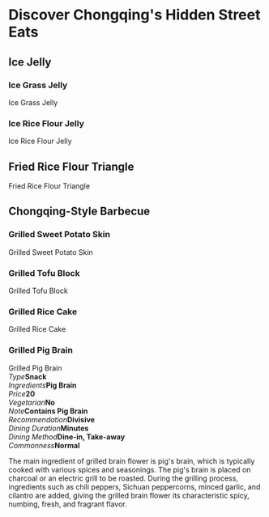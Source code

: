 # Discover Chongqing's Hidden Street Eats

## Ice Jelly

### Ice Grass Jelly

<Chinese word="冰粉">
<template #pinyin>bīng fěn</template>
Ice Grass Jelly
</Chinese>

### Ice Rice Flour Jelly

<Chinese word="凉虾">
<template #pinyin>liáng xiā</template>
Ice Rice Flour Jelly
</Chinese>

## Fried Rice Flour Triangle

<Chinese word="三角粑">
<template #pinyin>sān jiǎo bā</template>
Fried Rice Flour Triangle
</Chinese>

<YouTube link="https://youtu.be/SXRvH0SRKlk?si=_QBQVI7tig3BBS6n&t=623">
<template #cover><img src="../../assets/youtube/insane-street-food-in-chongqing.jpg" /></template>
<template #title>INSANE Street Food in Chongqing, CHINA (2024)</template>
<template #author>KSquared</template>
<template #description>The snacks at the night market in downtown Chongqing are beyond description—so delicious and tempting that it's 'too dangerous' to stop eating.</template>
</YouTube>

## Chongqing-Style Barbecue

### Grilled Sweet Potato Skin

<Chinese word="烤苕皮" as="烤芍皮">
<template #pinyin>kǎo sháo pí</template>
Grilled Sweet Potato Skin
</Chinese>

<YouTube link="https://youtu.be/j22aObnfhG4?si=xO7KrOkcmKT3NJp2&t=860">
<template #cover><img src="../../assets/youtube/everything-i-ate-in-chongqing.jpg" /></template>
<template #title>Everything I ate in Chongqing, China (ULTIMATE STREET FOOD TOUR)</template>
<template #author>JetLag Warriors</template>
<template #description>Chongqing street food has completely captivated me. Once you get used to the spiciness, it becomes incredibly tasty; but at first, it can be quite a tingling surprise. I would give it a five-star rating.</template>
</YouTube>

### Grilled Tofu Block

<Chinese word="烤豆腐干">
<template #pinyin>kǎo dòu fǔ gàn</template>
Grilled Tofu Block
</Chinese>

### Grilled Rice Cake

<Chinese word="烤年糕">
<template #pinyin>kǎo nián gāo</template>
Grilled Rice Cake
</Chinese>

### Grilled Pig Brain

<Chinese word="烤脑花">
<template #pinyin>kǎo nǎo huā</template>
Grilled Pig Brain
</Chinese>

<Description>
<div><i>Type</i><b>Snack</b></div>
<div long><i>Ingredients</i><b>Pig Brain</b></div>
<div><i>Price</i><b><CNY>20</CNY></b></div>
<div><i>Vegetarian</i><b>No</b></div>
<div><i>Note</i><b>Contains Pig Brain</b></div>
<div><i>Recommendation</i><b>Divisive</b></div>
<div><i>Dining Duration</i><b>Minutes</b></div>
<div><i>Dining Method</i><b>Dine-in, Take-away</b></div>
<div><i>Commonness</i><b>Normal</b></div>
</Description>

<YouTube link="https://youtu.be/vTCuLOAKbgQ?si=rAmlN0TlDvd2eXrg&t=261">
<template #cover><img src="../../assets/youtube/chongqing-food-street.jpg" /></template>
<template #title>Chongqing Food Street</template>
<template #author>Tucker Eats</template>
<template #description>Not just brains, other things I don’t really enjoy too, the grilled frog however. It’s a grilled delight. I’d insert a frog pun here, but I’m not clever enough. There’s also mashed potato and a baked durian.</template>
</YouTube>

The main ingredient of grilled brain flower is pig's brain, which is typically cooked with various spices and seasonings. The pig's brain is placed on charcoal or an electric grill to be roasted. During the grilling process, ingredients such as chili peppers, Sichuan peppercorns, minced garlic, and cilantro are added, giving the grilled brain flower its characteristic spicy, numbing, fresh, and fragrant flavor.
